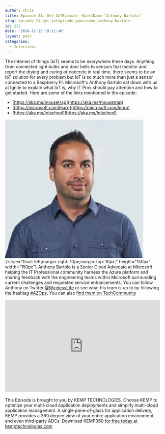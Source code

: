 ```yaml
---
author: chris
title: Episode 21: Get-IoTEpisode -GuestName "Anthony Bartolo"
slug: episode-21-get-iotepisode-guestname-anthony-bartolo
id: 233
date: '2018-12-13 19:11:40'
layout: post
categories:
  - Interviews
---
```


The Internet of things (IoT) seems to be everywhere these days. Anything from connected light bulbs and door bells to sensors that monitor and report the drying and curing of concrete in real time, there seems to be an IoT solution for every problem but IoT is so much more than just a sensor connected to a Raspberry PI. Microsoft's Anthony Bartolo sat down with us at Ignite to explain what IoT is, why IT Pros should pay attention and how to get started. Here are some of the links mentioned in the episode:

*   [https://aka.ms/mousetrap](https://aka.ms/mousetrap)
*   [https://microsoft.com/learn](https://microsoft.com/learn)
*   [https://aka.ms/iotschool](https://aka.ms/iotschool)

![Anthony](/images/uploads/2018/12/anthonyb.jpg){:style="float: left;margin-right: 10px;margin-top: 10px;" height="150px" width="150px"} Anthony Bartolo is a Senior Cloud Advocate at Microsoft helping the IT Professional community harness the Azure platform and sharing feedback with the engineering teams within Microsoft surrounding current challenges and requested service enhancements. You can follow Anthony on Twitter [@WirelessLife](https://twitter.com/WirelessLife) or see what his team is up to by following the hashtag [#AZOps](https://twitter.com/hashtag/AZOps). You can also [find them on TechCommunity](http://itopstalk.com)

<p><iframe width="100%" height="300" scrolling="no" frameborder="no" allow="autoplay" src="https://w.soundcloud.com/player/?url=https%3A//api.soundcloud.com/tracks/544434648&color=%23ff5500&auto_play=false&hide_related=false&show_comments=true&show_user=true&show_reposts=false&show_teaser=true&visual=true"></iframe></p>

This Episode is brought to you by KEMP TECHNOLOGIES. Choose KEMP to optimize your multi-cloud application deployments and simplify multi-cloud application management. A single pane-of-glass for application delivery, KEMP provides a 360 degree view of your entire application environment, and even third-party ADCs. Download KEMP360 [for free today at kemptechnologies.com](https://kempte.ch/2MYXjew)

